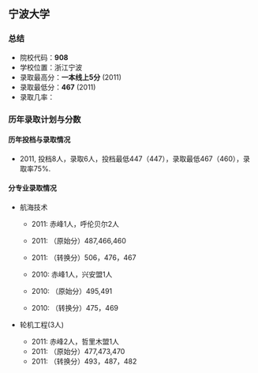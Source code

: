 ## 宁波大学  
  
### 总结  
- 院校代码：__908__  
- 学校位置：浙江宁波  
- 录取最高分：__一本线上5分__ (2011)  
- 录取最低分：__467__ (2011)  
- 录取几率：  
 
  
### 历年录取计划与分数  

#### 历年投档与录取情况  
- 2011, 投档8人，录取6人，投档最低447（447），录取最低467（460），录取率75%.  
  

#### 分专业录取情况  
- 航海技术   
    - 2011:  赤峰1人，呼伦贝尔2人  
    - 2011: （原始分）487,466,460  
    - 2011: （转换分）506，476，467  

    - 2010:  赤峰1人，兴安盟1人  
    - 2010: （原始分）495,491  
    - 2010: （转换分）475，469  
  
- 轮机工程(3人)  
    - 2011:  赤峰2人，哲里木盟1人  
    - 2011: （原始分）477,473,470  
    - 2011: （转换分）493，487，482  
